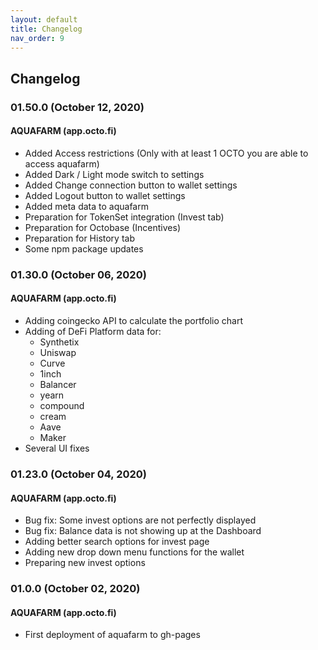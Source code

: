 ```yaml
---
layout: default
title: Changelog
nav_order: 9
---
```


## Changelog

### 01.50.0 (October 12, 2020)

#### AQUAFARM (app.octo.fi)

- Added Access restrictions (Only with at least 1 OCTO you are able to access aquafarm)
- Added Dark / Light mode switch to settings
- Added Change connection button to wallet settings
- Added Logout button to wallet settings
- Added meta data to aquafarm
- Preparation for TokenSet integration (Invest tab)
- Preparation for Octobase (Incentives)
- Preparation for History tab
- Some npm package updates

### 01.30.0 (October 06, 2020)

#### AQUAFARM (app.octo.fi)

* Adding coingecko API to calculate the portfolio chart 
* Adding of DeFi Platform data for: 
	- Synthetix
	- Uniswap
	- Curve
	- 1inch 
	- Balancer 
	- yearn
	- compound
	- cream
	- Aave
	- Maker
* Several UI fixes 

### 01.23.0 (October 04, 2020)

#### AQUAFARM (app.octo.fi)

* Bug fix: Some invest options are not perfectly displayed
* Bug fix: Balance data is not showing up at the Dashboard 
* Adding better search options for invest page
* Adding new drop down menu functions for the wallet
* Preparing new invest options 

### 01.0.0 (October 02, 2020)

#### AQUAFARM (app.octo.fi)

* First deployment of aquafarm to gh-pages


